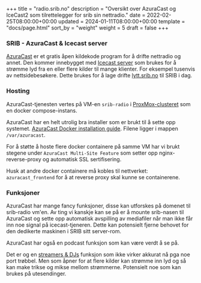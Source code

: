 +++
title = "radio.srib.no"
description = "Oversikt over AzuraCast og IceCast2 som tilrettelegger for srib sin nettradio."
date = 2022-02-25T08:00:00+00:00
updated = 2024-01-11T08:00:00+00:00
template = "docs/page.html"
sort_by = "weight"
weight = 5
draft = false
+++

### SRIB - AzuraCast & Icecast server

[AzuraCast](https://docs.azuracast.com/en/home) er et gratis åpen kildekode program for å drifte nettradio og annet. Den kommer innebygget med [Icecast server](https://icecast.org/) som brukes for å strømme lyd fra en eller flere kilder til mange klienter. For eksempel tusenvis av nettsidebesøkere. Dette brukes for å lage drifte [lytt.srib.no](lytt.srib.no) til SRIB i dag.

### Hosting

AzuraCast-tjenesten vertes på VM-en `srib-radio` i [ProxMox-clusteret](/docs/maskiner/bolivar-skaftetrynet-pluto-cluster) som en docker compose-instans. 

AzuraCast har en helt utrolig bra installer som er brukt til å sette opp systemet. [AzuraCast Docker installation guide](https://docs.azuracast.com/en/administration/docker/multi-site-installation). Filene ligger i mappen `/var/azuracast`. 

For å støtte å hoste flere docker containere på samme VM har vi brukt stegene under `AzuraCast Multi-Site Feature` som setter opp nginx-reverse-proxy og automatisk SSL sertifisering. 

Husk at andre docker containere må kobles til nettverket: `azuracast_frontend` for å at reverse proxy skal kunne se containerene.

### Funksjoner

AzuraCast har mange fancy funksjoner, disse kan utforskes på domenet til srib-radio vm'en. Av ting vi kanskje kan se på er å mounte srib-nasen til AzuraCast og sette opp automatisk avspilling av mediafiler når man ikke får inn noe signal på icecast-tjeneren. Dette kan potensielt fjerne behovet for den dedikerte maskinen i SRIB sitt server-rom.

AzuraCast har også en podcast funksjon som kan være verdt å se på.

Det er og en [streamers & DJs](https://docs.azuracast.com/en/user-guide/streamers-and-djs) funksjon som ikke virker akkurat nå pga noe port trøbbel. Men som åpner for at flere kilder kan strømme inn lyd og så kan make trikse og mikse mellom strømmerne. Potensielt noe som kan brukes på utesendinger.
